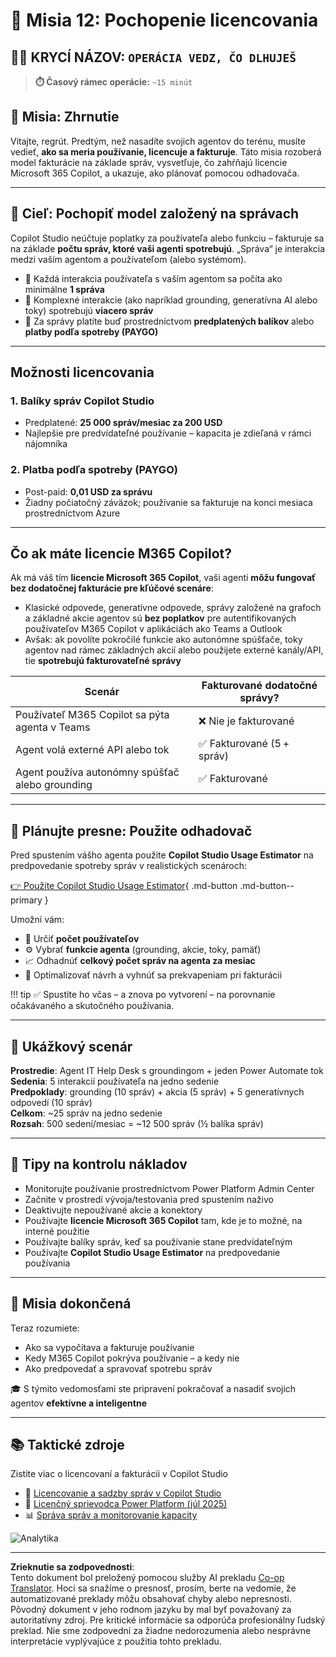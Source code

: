 <!--
CO_OP_TRANSLATOR_METADATA:
{
  "original_hash": "6f05e50f132514dcd264bd48fae3f1ef",
  "translation_date": "2025-10-20T17:39:20+00:00",
  "source_file": "docs/recruit/12-understanding-licensing/README.md",
  "language_code": "sk"
}
-->
# 🚨 Misia 12: Pochopenie licencovania

## 🕵️‍♂️ KRYCÍ NÁZOV: `OPERÁCIA VEDZ, ČO DLHUJEŠ`

> **⏱️ Časový rámec operácie:** `~15 minút`

## 🎯 Misia: Zhrnutie

Vitajte, regrút. Predtým, než nasadíte svojich agentov do terénu, musíte vedieť, **ako sa meria používanie, licencuje a fakturuje**. Táto misia rozoberá model fakturácie na základe správ, vysvetľuje, čo zahŕňajú licencie Microsoft 365 Copilot, a ukazuje, ako plánovať pomocou odhadovača.

---

## 🎯 Cieľ: Pochopiť model založený na správach

Copilot Studio neúčtuje poplatky za používateľa alebo funkciu – fakturuje sa na základe **počtu správ, ktoré vaši agenti spotrebujú**. „Správa“ je interakcia medzi vaším agentom a používateľom (alebo systémom).

- 💬 Každá interakcia používateľa s vaším agentom sa počíta ako minimálne **1 správa**
- 🔄 Komplexné interakcie (ako napríklad grounding, generatívna AI alebo toky) spotrebujú **viacero správ**
- 💼 Za správy platíte buď prostredníctvom **predplatených balíkov** alebo **platby podľa spotreby (PAYGO)**

---

## Možnosti licencovania

### 1. **Balíky správ Copilot Studio**

- Predplatené: **25 000 správ/mesiac za 200 USD**
- Najlepšie pre predvídateľné používanie – kapacita je zdieľaná v rámci nájomníka

### 2. **Platba podľa spotreby (PAYGO)**

- Post-paid: **0,01 USD za správu**
- Žiadny počiatočný záväzok; používanie sa fakturuje na konci mesiaca prostredníctvom Azure

---

## Čo ak máte licencie M365 Copilot?

Ak má váš tím **licencie Microsoft 365 Copilot**, vaši agenti **môžu fungovať bez dodatočnej fakturácie pre kľúčové scenáre**:

- Klasické odpovede, generatívne odpovede, správy založené na grafoch a základné akcie agentov sú **bez poplatkov** pre autentifikovaných používateľov M365 Copilot v aplikáciách ako Teams a Outlook  
- Avšak: ak povolíte pokročilé funkcie ako autonómne spúšťače, toky agentov nad rámec základných akcií alebo použijete externé kanály/API, tie **spotrebujú fakturovateľné správy**

| Scenár                                     | Fakturované dodatočné správy?                |
|-------------------------------------------|----------------------------------------------|
| Používateľ M365 Copilot sa pýta agenta v Teams | ❌ Nie je fakturované                         |
| Agent volá externé API alebo tok          | ✅ Fakturované (5 + správ)                    |
| Agent používa autonómny spúšťač alebo grounding | ✅ Fakturované                                |

---

## 🧮 Plánujte presne: Použite odhadovač

Pred spustením vášho agenta použite **Copilot Studio Usage Estimator** na predpovedanie spotreby správ v realistických scenároch:

[👉 Použite Copilot Studio Usage Estimator](https://aka.ms/mcs-estimator){ .md-button .md-button--primary }

Umožní vám:

- 🔢 Určiť **počet používateľov**
- ⚙️ Vybrať **funkcie agenta** (grounding, akcie, toky, pamäť)
- 📈 Odhadnúť **celkový počet správ na agenta za mesiac**
- 🧠 Optimalizovať návrh a vyhnúť sa prekvapeniam pri fakturácii

!!! tip
    ✅ Spustite ho včas – a znova po vytvorení – na porovnanie očakávaného a skutočného používania.

---

## 💼 Ukážkový scenár

**Prostredie**: Agent IT Help Desk s groundingom + jeden Power Automate tok  
**Sedenia**: 5 interakcií používateľa na jedno sedenie  
**Predpoklady**: grounding (10 správ) + akcia (5 správ) + 5 generatívnych odpovedí (10 správ)  
**Celkom**: ~25 správ na jedno sedenie  
**Rozsah**: 500 sedení/mesiac = ~12 500 správ (½ balíka správ)

---

## 🧠 Tipy na kontrolu nákladov

- Monitorujte používanie prostredníctvom Power Platform Admin Center
- Začnite v prostredí vývoja/testovania pred spustením naživo
- Deaktivujte nepoužívané akcie a konektory
- Používajte **licencie Microsoft 365 Copilot** tam, kde je to možné, na interné použitie
- Používajte balíky správ, keď sa používanie stane predvídateľným
- Používajte **Copilot Studio Usage Estimator** na predpovedanie používania

---

## 🏁 Misia dokončená

Teraz rozumiete:

- Ako sa vypočítava a fakturuje používanie
- Kedy M365 Copilot pokrýva používanie – a kedy nie
- Ako predpovedať a spravovať spotrebu správ

🎓 S týmito vedomosťami ste pripravení pokračovať a nasadiť svojich agentov **efektívne a inteligentne**

---

## 📚 Taktické zdroje

Zistite viac o licencovaní a fakturácii v Copilot Studio

- 📄 [Licencovanie a sadzby správ v Copilot Studio](https://learn.microsoft.com/microsoft-copilot-studio/billing-licensing?WT.mc_id=power-170631-apdunnam)
- 📘 [Licenčný sprievodca Power Platform (júl 2025)](https://cdn-dynmedia-1.microsoft.com/is/content/microsoftcorp//microsoft/bade/documents/products-and-services/en-us/bizapps/Power-Platform-Licensing-Guide-July-2025.pdf?WT.mc_id=power-170631-apdunnam)
- 📊 [Správa správ a monitorovanie kapacity](https://learn.microsoft.com/power-platform/admin/manage-copilot-studio-messages-capacity?WT.mc_id=power-170631-apdunnam)

<!-- markdownlint-disable-next-line MD033 -->
<img src="https://m365-visitor-stats.azurewebsites.net/agent-academy/recruit/12-understanding-licensing" alt="Analytika" />

---

**Zrieknutie sa zodpovednosti**:  
Tento dokument bol preložený pomocou služby AI prekladu [Co-op Translator](https://github.com/Azure/co-op-translator). Hoci sa snažíme o presnosť, prosím, berte na vedomie, že automatizované preklady môžu obsahovať chyby alebo nepresnosti. Pôvodný dokument v jeho rodnom jazyku by mal byť považovaný za autoritatívny zdroj. Pre kritické informácie sa odporúča profesionálny ľudský preklad. Nie sme zodpovední za žiadne nedorozumenia alebo nesprávne interpretácie vyplývajúce z použitia tohto prekladu.
